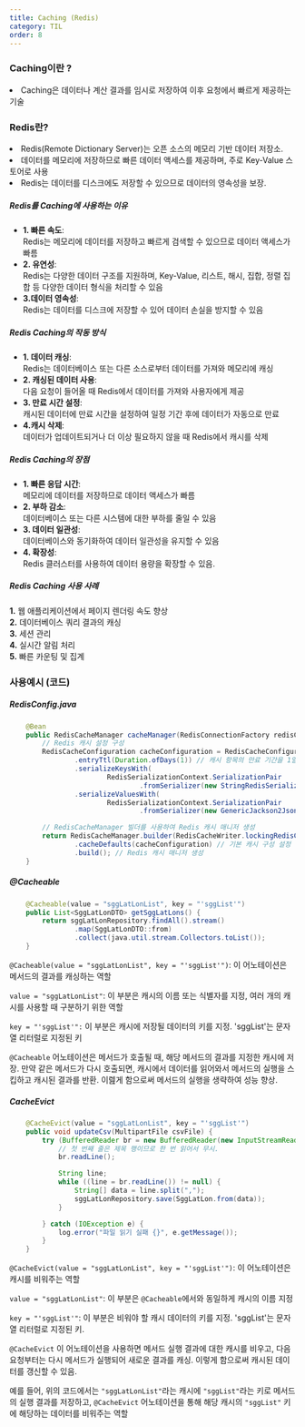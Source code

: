 ```yaml
---
title: Caching (Redis)
category: TIL
order: 8
---
```


### Caching이란 ?

<div class="content-box">
<li>Caching은 데이터나 계산 결과를 임시로 저장하여 이후 요청에서 빠르게 제공하는 기술</li>
</div>

###  Redis란?

<div class="content-box">
<li>Redis(Remote Dictionary Server)는 오픈 소스의 메모리 기반 데이터 저장소.</li>
<li>데이터를 메모리에 저장하므로 빠른 데이터 액세스를 제공하며, 주로 Key-Value 스토어로 사용</li>
<li>Redis는 데이터를 디스크에도 저장할 수 있으므로 데이터의 영속성을 보장.</li>
</div>

##### Redis를 Caching에 사용하는 이유

* **1. 빠른 속도**: <br>
Redis는 메모리에 데이터를 저장하고 빠르게 검색할 수 있으므로 데이터 액세스가 빠름<br>
* **2. 유연성**: <br>Redis는 다양한 데이터 구조를 지원하며, Key-Value, 리스트, 해시, 집합, 정렬 집합 등 다양한 데이터 형식을 처리할 수 있음<br>
* **3.데이터 영속성**:<br>
Redis는 데이터를 디스크에 저장할 수 있어 데이터 손실을 방지할 수 있음

##### Redis Caching의 작동 방식

* **1. 데이터 캐싱**: <br>Redis는 데이터베이스 또는 다른 소스로부터 데이터를 가져와 메모리에 캐싱
* **2. 캐싱된 데이터 사용**: <br>다음 요청이 들어올 때 Redis에서 데이터를 가져와 사용자에게 제공
* **3. 만료 시간 설정**: <br>캐시된 데이터에 만료 시간을 설정하여 일정 기간 후에 데이터가 자동으로 만료
* **4.캐시 삭제**: <br>데이터가 업데이트되거나 더 이상 필요하지 않을 때 Redis에서 캐시를 삭제

##### Redis Caching의 장점
* **1. 빠른 응답 시간**: <br>메모리에 데이터를 저장하므로 데이터 액세스가 빠름
* **2. 부하 감소**: <br>데이터베이스 또는 다른 시스템에 대한 부하를 줄일 수 있음
* **3. 데이터 일관성**: <br>데이터베이스와 동기화하여 데이터 일관성을 유지할 수 있음
* **4. 확장성**: <br>Redis 클러스터를 사용하여 데이터 용량을 확장할 수 있음.

##### Redis Caching 사용 사례

**1.** 웹 애플리케이션에서 페이지 렌더링 속도 향상<br>
**2.** 데이터베이스 쿼리 결과의 캐싱<br>
**3.** 세션 관리<br>
**4.** 실시간 알림 처리<br>
**5.** 빠른 카운팅 및 집계<br>

### 사용예시 (코드)

##### RedisConfig.java
```java
    @Bean
    public RedisCacheManager cacheManager(RedisConnectionFactory redisConnectionFactory) {
        // Redis 캐시 설정 구성
        RedisCacheConfiguration cacheConfiguration = RedisCacheConfiguration.defaultCacheConfig()
                .entryTtl(Duration.ofDays(1)) // 캐시 항목의 만료 기간을 1일로 설정
                .serializeKeysWith(
                        RedisSerializationContext.SerializationPair
                                .fromSerializer(new StringRedisSerializer())) // 캐시 키를 문자열로 직렬화
                .serializeValuesWith(
                        RedisSerializationContext.SerializationPair
                                .fromSerializer(new GenericJackson2JsonRedisSerializer())); // 캐시 값을 JSON으로 직렬화

        // RedisCacheManager 빌더를 사용하여 Redis 캐시 매니저 생성
        return RedisCacheManager.builder(RedisCacheWriter.lockingRedisCacheWriter(redisConnectionFactory))
                .cacheDefaults(cacheConfiguration) // 기본 캐시 구성 설정
                .build(); // Redis 캐시 매니저 생성
    }
```

##### @Cacheable
```java
    @Cacheable(value = "sggLatLonList", key = "'sggList'")
    public List<SggLatLonDTO> getSggLatLons() {
        return sggLatLonRepository.findAll().stream()
                .map(SggLatLonDTO::from)
                .collect(java.util.stream.Collectors.toList());
    }
```

`@Cacheable(value = "sggLatLonList", key = "'sggList'")`: 이 어노테이션은 메서드의 결과를 캐싱하는 역할<br>

`value = "sggLatLonList"`: 이 부분은 캐시의 이름 또는 식별자를 지정, 여러 개의 캐시를 사용할 때 구분하기 위한 역할<br>

`key = "'sggList'":` 이 부분은 캐시에 저장될 데이터의 키를 지정. 'sggList'는 문자열 리터럴로 지정된 키<br>

`@Cacheable` 어노테이션은 메서드가 호출될 때, 해당 메서드의 결과를 지정한 캐시에 저장. 만약 같은 메서드가 다시 호출되면, 캐시에서 데이터를 읽어와서 메서드의 실행을 스킵하고 캐시된 결과를 반환. 이렖게 함으로써 메서드의 실행을 생략하여 성능 향상.

##### CacheEvict
```java
    @CacheEvict(value = "sggLatLonList", key = "'sggList'")
    public void updateCsv(MultipartFile csvFile) {
        try (BufferedReader br = new BufferedReader(new InputStreamReader(csvFile.getInputStream()))) {
            // 첫 번째 줄은 제목 행이므로 한 번 읽어서 무시.
            br.readLine();

            String line;
            while ((line = br.readLine()) != null) {
                String[] data = line.split(",");
                sggLatLonRepository.save(SggLatLon.from(data));
            }

        } catch (IOException e) {
            log.error("파일 읽기 실패 {}", e.getMessage());
        }
    }
```
`@CacheEvict(value = "sggLatLonList", key = "'sggList'")`: 이 어노테이션은 캐시를 비워주는 역할<br>

`value = "sggLatLonList"`: 이 부분은 `@Cacheable`에서와 동일하게 캐시의 이름 지정<br>

`key = "'sggList'"`: 이 부분은 비워야 할 캐시 데이터의 키를 지정. 'sggList'는 문자열 리터럴로 지정된 키.<br>

`@CacheEvict` 이 어노테이션을 사용하면 메서드 실행 결과에 대한 캐시를 비우고, 다음 요청부터는 다시 메서드가 실행되어 새로운 결과를 캐싱. 이렇게 함으로써 캐시된 데이터를 갱신할 수 있음.<br>

예를 들어, 위의 코드에서는 `"sggLatLonList"`라는 캐시에 `"sggList"`라는 키로 메서드의 실행 결과를 저장하고, `@CacheEvict` 어노테이션을 통해 해당 캐시의 `"sggList"` 키에 해당하는 데이터를 비워주는 역할




